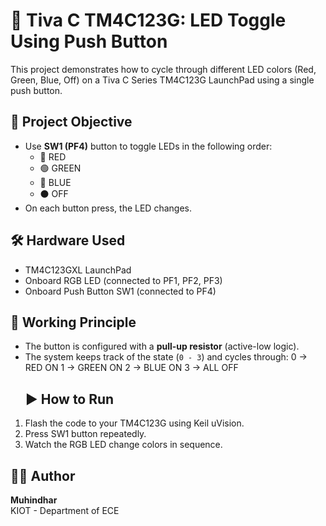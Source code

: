 # 🚦 Tiva C TM4C123G: LED Toggle Using Push Button

This project demonstrates how to cycle through different LED colors (Red, Green, Blue, Off) on a Tiva C Series TM4C123G LaunchPad using a single push button.

## 🎯 Project Objective

- Use **SW1 (PF4)** button to toggle LEDs in the following order:
  - 🔴 RED
  - 🟢 GREEN
  - 🔵 BLUE
  - ⚫ OFF
- On each button press, the LED changes.

## 🛠️ Hardware Used

- TM4C123GXL LaunchPad
- Onboard RGB LED (connected to PF1, PF2, PF3)
- Onboard Push Button SW1 (connected to PF4)

## 🧪 Working Principle

- The button is configured with a **pull-up resistor** (active-low logic).
- The system keeps track of the state (`0 - 3`) and cycles through:
0 -> RED ON
1 -> GREEN ON
2 -> BLUE ON
3 -> ALL OFF
  ## ▶️ How to Run

1. Flash the code to your TM4C123G using Keil uVision.
2. Press SW1 button repeatedly.
3. Watch the RGB LED change colors in sequence.

## 🧑‍💻 Author

**Muhindhar**  
KIOT - Department of ECE  
